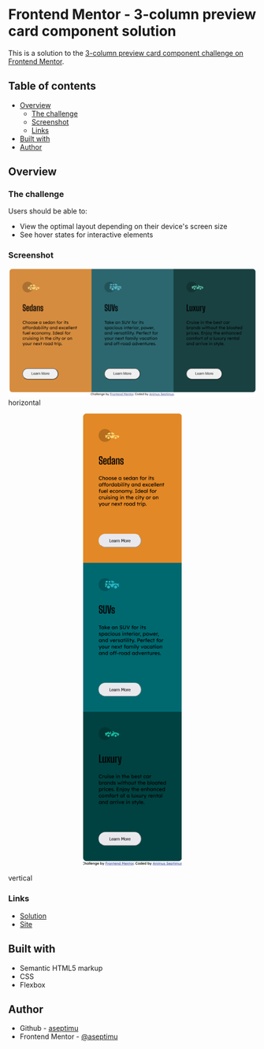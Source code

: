 # Frontend Mentor - 3-column preview card component solution

This is a solution to the [3-column preview card component challenge on Frontend Mentor](https://www.frontendmentor.io/challenges/3column-preview-card-component-pH92eAR2-).

## Table of contents

- [Overview](#overview)
  - [The challenge](#the-challenge)
  - [Screenshot](#screenshot)
  - [Links](#links)
- [Built with](#built-with)
- [Author](#author)

## Overview

### The challenge

Users should be able to:

- View the optimal layout depending on their device's screen size
- See hover states for interactive elements

### Screenshot

![horizontal](images/site-horizontal.png)
horizontal

<p align="center">
  <img src='images/site-vertical.png' width='200'>
</p>
vertical

### Links

- [Solution](https://your-solution-url.com)
- [Site](https://aseptimu.github.io/Card-component/)

## Built with

- Semantic HTML5 markup
- CSS
- Flexbox

## Author

- Github - [aseptimu](https://github.com/aseptimu)
- Frontend Mentor - [@aseptimu](https://www.frontendmentor.io/profile/aseptimu)
